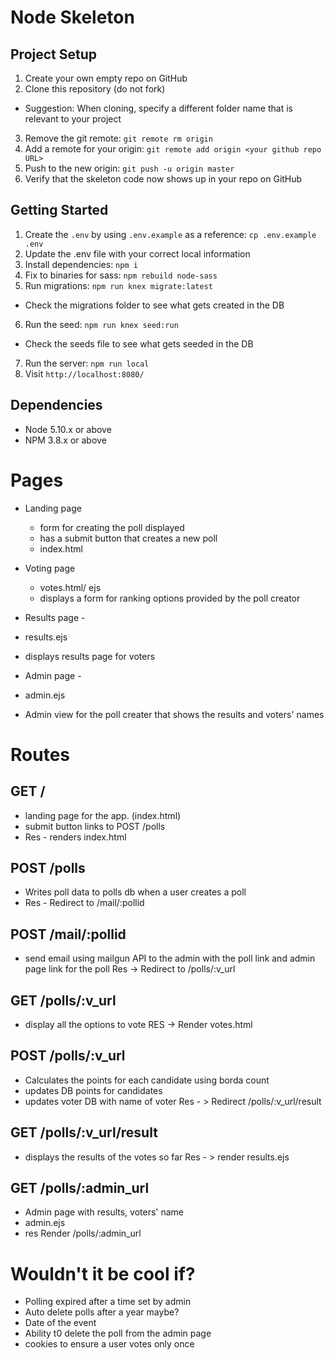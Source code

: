 # Node Skeleton

## Project Setup

1. Create your own empty repo on GitHub
2. Clone this repository (do not fork)
  - Suggestion: When cloning, specify a different folder name that is relevant to your project
3. Remove the git remote: `git remote rm origin`
4. Add a remote for your origin: `git remote add origin <your github repo URL>`
5. Push to the new origin: `git push -u origin master`
6. Verify that the skeleton code now shows up in your repo on GitHub

## Getting Started

1. Create the `.env` by using `.env.example` as a reference: `cp .env.example .env`
2. Update the .env file with your correct local information
3. Install dependencies: `npm i`
4. Fix to binaries for sass: `npm rebuild node-sass`
5. Run migrations: `npm run knex migrate:latest`
  - Check the migrations folder to see what gets created in the DB
6. Run the seed: `npm run knex seed:run`
  - Check the seeds file to see what gets seeded in the DB
7. Run the server: `npm run local`
8. Visit `http://localhost:8080/`

## Dependencies

- Node 5.10.x or above
- NPM 3.8.x or above

# Pages 

- Landing page 
  - form for creating the poll displayed
  - has a submit button that creates a new poll
  - index.html

- Voting page 
  - votes.html/ ejs
  - displays a form for ranking options provided by the poll creator

- Results page - 
 - results.ejs
 - displays results page for voters

- Admin page -
 - admin.ejs
 - Admin view for the poll creater  that shows the results and voters' names


#  Routes
## GET /
- landing page for the app. (index.html)
- submit button links to POST /polls
- Res -  renders index.html 

## POST /polls
 - Writes poll data to polls db when a user creates a poll
 - Res - Redirect to  /mail/:pollid

## POST /mail/:pollid
 - send email using mailgun API to the admin with the poll link and admin page link for the poll
 Res -> Redirect to /polls/:v_url 

 ## GET /polls/:v_url
 - display all the options to vote
 RES -> Render votes.html 

 ## POST /polls/:v_url
 - Calculates the points for each candidate using borda count
 - updates DB points for candidates
 - updates voter DB with name of voter
  Res - > Redirect /polls/:v_url/result

 ## GET /polls/:v_url/result
 - displays the results of the votes so far
  Res - > render results.ejs

## GET /polls/:admin_url
 - Admin page with results, voters' name
 - admin.ejs
 - res Render /polls/:admin_url


# Wouldn't it be cool if?

- Polling expired after a time set by admin
- Auto delete polls after a year maybe?
-  Date of the event
- Ability t0  delete the poll from the admin page
- cookies to ensure a user votes only once
